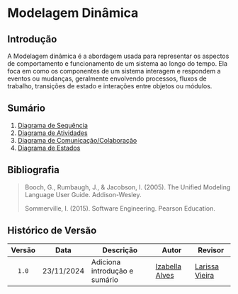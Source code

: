 # Modelagem Dinâmica

## Introdução

A Modelagem dinâmica é a abordagem usada para representar os aspectos de comportamento e funcionamento de um sistema ao longo do tempo. Ela foca em como os componentes de um sistema interagem e respondem a eventos ou mudanças, geralmente envolvendo processos, fluxos de trabalho, transições de estado e interações entre objetos ou módulos.

## Sumário

1. [Diagrama de Sequência](https://unbarqdsw2024-2.github.io/2024.2_G10_Recomendacao_Entrega_02/#/modelagem-dinamica/diagrama-de-sequencia)
2. [Diagrama de Atividades](https://unbarqdsw2024-2.github.io/2024.2_G10_Recomendacao_Entrega_02/#/modelagem-dinamica/diagrama-de-atividades)
3. [Diagrama de Comunicação/Colaboração](https://unbarqdsw2024-2.github.io/2024.2_G10_Recomendacao_Entrega_02/#/modelagem-dinamica/diagrama-de-comunicacao)
4. [Diagrama de Estados](https://unbarqdsw2024-2.github.io/2024.2_G10_Recomendacao_Entrega_02/#/modelagem-dinamica/diagrama-de-estados)


## Bibliografia

> Booch, G., Rumbaugh, J., & Jacobson, I. (2005). The Unified Modeling Language User Guide. Addison-Wesley.
>
> Sommerville, I. (2015). Software Engineering. Pearson Education.

## Histórico de Versão

| Versão | Data | Descrição | Autor | Revisor |
| :----: | ---- | --------- | ----- | ------- |
| `1.0`  |23/11/2024| Adiciona introdução e sumário | [Izabella Alves](https://github.com/izabellaalves) |[Larissa Vieira](https://github.com/VieiraLaris)  |

